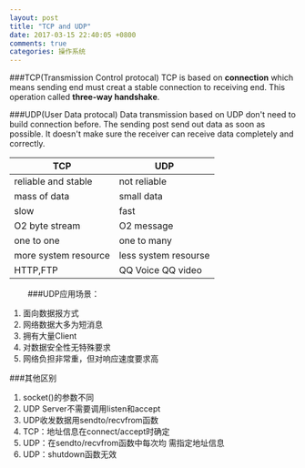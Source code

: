 ```yaml
---
layout: post
title: "TCP and UDP"
date: 2017-03-15 22:40:05 +0800
comments: true
categories: 操作系统
---
```


###TCP(Transmission Control protocal)
TCP is based on **connection** which means sending end must creat a stable connection to receiving end. This operation called **three-way handshake**.

###UDP(User Data protocal)
Data transmission based on UDP don't need to build connection before. The sending post send out data as soon as possible. It doesn't make sure the receiver can receive data completely and correctly.

 TCP | UDP
------|----
reliable and stable| not reliable
mass of data  | small data 
   slow |fast
     O2 byte stream   | O2 message
     one to one| one to many
     more system resource|less system resourse
     HTTP,FTP|QQ Voice QQ video




　　
###UDP应用场景：
  1. 面向数据报方式
  2. 网络数据大多为短消息 
  3. 拥有大量Client
  4. 对数据安全性无特殊要求
  5. 网络负担非常重，但对响应速度要求高
 
###其他区别
1. socket()的参数不同 
2. UDP Server不需要调用listen和accept 
3. UDP收发数据用sendto/recvfrom函数 
4. TCP：地址信息在connect/accept时确定 
5. UDP：在sendto/recvfrom函数中每次均 需指定地址信息 
6. UDP：shutdown函数无效